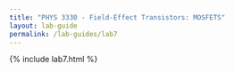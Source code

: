 ```yaml
---
title: "PHYS 3330 - Field-Effect Transistors: MOSFETS"
layout: lab-guide
permalink: /lab-guides/lab7
---
```


{% include lab7.html %}